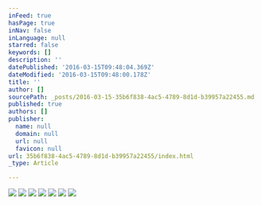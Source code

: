 ```yaml
---
inFeed: true
hasPage: true
inNav: false
inLanguage: null
starred: false
keywords: []
description: ''
datePublished: '2016-03-15T09:48:04.369Z'
dateModified: '2016-03-15T09:48:00.178Z'
title: ''
author: []
sourcePath: _posts/2016-03-15-35b6f838-4ac5-4789-8d1d-b39957a22455.md
published: true
authors: []
publisher:
  name: null
  domain: null
  url: null
  favicon: null
url: 35b6f838-4ac5-4789-8d1d-b39957a22455/index.html
_type: Article

---
```

![](https://the-grid-user-content.s3-us-west-2.amazonaws.com/d762ef2b-bc93-47af-a25a-8de71242797b.png)
![](https://the-grid-user-content.s3-us-west-2.amazonaws.com/8363e84e-81c1-45e5-bde9-fa78341670cd.png)
![](https://the-grid-user-content.s3-us-west-2.amazonaws.com/c06b66b8-8bd3-4beb-8de8-c4c9e3aae515.png)
![](https://the-grid-user-content.s3-us-west-2.amazonaws.com/e26aebb6-7a29-43f9-a12b-e96ca732346b.jpg)
![](https://the-grid-user-content.s3-us-west-2.amazonaws.com/ebf61075-2a6c-4d72-9384-ca8aaaff02c6.jpg)
![](https://the-grid-user-content.s3-us-west-2.amazonaws.com/bbb6927b-1aa3-4cb1-8a3c-ed01553d4339.png)
![](https://the-grid-user-content.s3-us-west-2.amazonaws.com/231c23e5-f65e-4236-b99e-00117fb2d344.png)